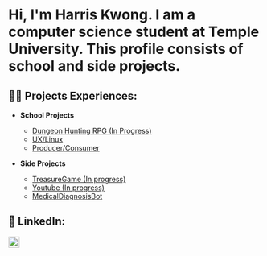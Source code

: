 <h1>Hi, I'm Harris Kwong. I am a computer science student at Temple University. This profile consists of school and side projects.

<h2>👨‍💻 Projects Experiences:</h2>

- <b>School Projects</b>
  - [Dungeon Hunting RPG (In Progress)](https://github.com/cis3296s23/project-01-dungeon-hunting)
  - [UX/Linux](https://github.com/harriskwong1208/LinuxShell)
  - [Producer/Consumer](https://github.com/harriskwong1208/ProducerConsumer)


- <b>Side Projects</b>
  - [TreasureGame (In progress)](https://github.com/harriskwong1208/TreasureGame)
  - [Youtube (In progress)](https://github.com/harriskwong1208/youtube)
  - [MedicalDiagnosisBot](https://github.com/harriskwong1208/MedicalDiagnosisBot)

  






<h2> 🤳 LinkedIn:</h2>


[<img align="left" alt="HarrisKwong | LinkedIn" width="22px" src="https://cdn.jsdelivr.net/npm/simple-icons@v3/icons/linkedin.svg" />][linkedin]


[linkedin]:https://www.linkedin.com/in/harris-kwong/

